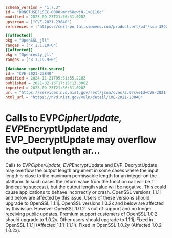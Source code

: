 ```toml
schema_version = "1.7.3"
id = "DONOTUSEJLSEC-0000-mnr58owj0-1v8116c"
modified = 2025-09-23T21:56:31.020Z
upstream = ["CVE-2021-23840"]
references = ["https://cert-portal.siemens.com/productcert/pdf/ssa-389290.pdf", "https://git.openssl.org/gitweb/?p=openssl.git%3Ba=commitdiff%3Bh=6a51b9e1d0cf0bf8515f7201b68fb0a3482b3dc1", "https://git.openssl.org/gitweb/?p=openssl.git%3Ba=commitdiff%3Bh=9b1129239f3ebb1d1c98ce9ed41d5c9476c47cb2", "https://kb.pulsesecure.net/articles/Pulse_Security_Advisories/SA44846", "https://kc.mcafee.com/corporate/index?page=content&id=SB10366", "https://lists.apache.org/thread.html/r58af02e294bd07f487e2c64ffc0a29b837db5600e33b6e698b9d696b%40%3Cissues.bookkeeper.apache.org%3E", "https://lists.apache.org/thread.html/rf4c02775860db415b4955778a131c2795223f61cb8c6a450893651e4%40%3Cissues.bookkeeper.apache.org%3E", "https://security.gentoo.org/glsa/202103-03", "https://security.netapp.com/advisory/ntap-20210219-0009/", "https://security.netapp.com/advisory/ntap-20240621-0006/", "https://www.debian.org/security/2021/dsa-4855", "https://www.openssl.org/news/secadv/20210216.txt", "https://www.oracle.com//security-alerts/cpujul2021.html", "https://www.oracle.com/security-alerts/cpuApr2021.html", "https://www.oracle.com/security-alerts/cpuapr2022.html", "https://www.oracle.com/security-alerts/cpujan2022.html", "https://www.oracle.com/security-alerts/cpuoct2021.html", "https://www.tenable.com/security/tns-2021-03", "https://www.tenable.com/security/tns-2021-09", "https://www.tenable.com/security/tns-2021-10", "https://cert-portal.siemens.com/productcert/pdf/ssa-389290.pdf", "https://git.openssl.org/gitweb/?p=openssl.git%3Ba=commitdiff%3Bh=6a51b9e1d0cf0bf8515f7201b68fb0a3482b3dc1", "https://git.openssl.org/gitweb/?p=openssl.git%3Ba=commitdiff%3Bh=9b1129239f3ebb1d1c98ce9ed41d5c9476c47cb2", "https://kb.pulsesecure.net/articles/Pulse_Security_Advisories/SA44846", "https://kc.mcafee.com/corporate/index?page=content&id=SB10366", "https://lists.apache.org/thread.html/r58af02e294bd07f487e2c64ffc0a29b837db5600e33b6e698b9d696b%40%3Cissues.bookkeeper.apache.org%3E", "https://lists.apache.org/thread.html/rf4c02775860db415b4955778a131c2795223f61cb8c6a450893651e4%40%3Cissues.bookkeeper.apache.org%3E", "https://security.gentoo.org/glsa/202103-03", "https://security.netapp.com/advisory/ntap-20210219-0009/", "https://security.netapp.com/advisory/ntap-20240621-0006/", "https://www.debian.org/security/2021/dsa-4855", "https://www.openssl.org/news/secadv/20210216.txt", "https://www.oracle.com//security-alerts/cpujul2021.html", "https://www.oracle.com/security-alerts/cpuApr2021.html", "https://www.oracle.com/security-alerts/cpuapr2022.html", "https://www.oracle.com/security-alerts/cpujan2022.html", "https://www.oracle.com/security-alerts/cpuoct2021.html", "https://www.tenable.com/security/tns-2021-03", "https://www.tenable.com/security/tns-2021-09", "https://www.tenable.com/security/tns-2021-10"]

[[affected]]
pkg = "OpenSSL_jll"
ranges = ["< 1.1.10+0"]
[[affected]]
pkg = "Openresty_jll"
ranges = ["< 1.19.9+0"]

[database_specific.source]
id = "CVE-2021-23840"
modified = 2024-11-21T05:51:55.210Z
published = 2021-02-16T17:15:13.300Z
imported = 2025-09-23T21:56:31.020Z
url = "https://services.nvd.nist.gov/rest/json/cves/2.0?cveId=CVE-2021-23840"
html_url = "https://nvd.nist.gov/vuln/detail/CVE-2021-23840"
```

# Calls to EVP*CipherUpdate, EVP*EncryptUpdate and EVP_DecryptUpdate may overflow the output length ar...

Calls to EVP*CipherUpdate, EVP*EncryptUpdate and EVP_DecryptUpdate may overflow the output length argument in some cases where the input length is close to the maximum permissable length for an integer on the platform. In such cases the return value from the function call will be 1 (indicating success), but the output length value will be negative. This could cause applications to behave incorrectly or crash. OpenSSL versions 1.1.1i and below are affected by this issue. Users of these versions should upgrade to OpenSSL 1.1.1j. OpenSSL versions 1.0.2x and below are affected by this issue. However OpenSSL 1.0.2 is out of support and no longer receiving public updates. Premium support customers of OpenSSL 1.0.2 should upgrade to 1.0.2y. Other users should upgrade to 1.1.1j. Fixed in OpenSSL 1.1.1j (Affected 1.1.1-1.1.1i). Fixed in OpenSSL 1.0.2y (Affected 1.0.2-1.0.2x).

